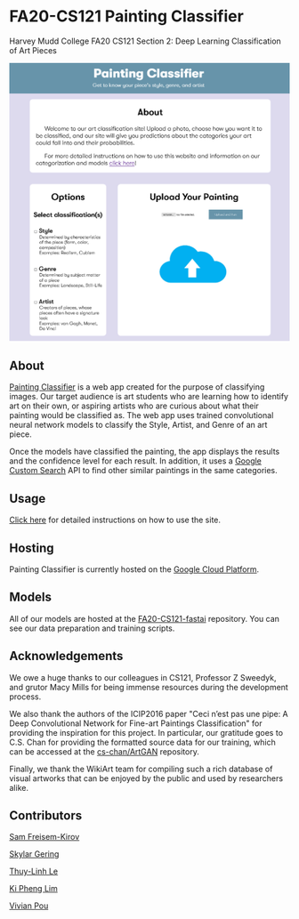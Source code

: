 # FA20-CS121 Painting Classifier
Harvey Mudd College FA20 CS121 Section 2: Deep Learning Classification of Art Pieces

<img style="width:60vw" src="README_Screenshot.png">


## About
[Painting Classifier](https://paintingclassifier.com/) is a web app created for the purpose of classifying images. Our target audience is art students who are learning how to identify art on their own, or aspiring artists who are curious about what their painting would be classified as. The web app uses trained convolutional neural network models to classify the Style, Artist, and Genre of an art piece. 

Once the models have classified the painting, the app displays the results and the confidence level for each result. In addition, it uses a [Google Custom Search](https://developers.google.com/custom-search/v1/overview) API to find other similar paintings in the same categories.


## Usage
[Click here](https://arctic-anvil-294604.wn.r.appspot.com/instructions) for detailed instructions on how to use the site.


## Hosting
Painting Classifier is currently hosted on the [Google Cloud Platform](https://console.cloud.google.com/appengine/start).


## Models

All of our models are hosted at the
[FA20-CS121-fastai](https://www.github.com/kiphenglim/FA20-CS121-fastai)
repository. You can see our data preparation and training scripts.


## Acknowledgements

We owe a huge thanks to our colleagues in CS121, Professor Z Sweedyk,
and grutor Macy Mills for being immense resources during the
development process.

We also thank the authors of the ICIP2016 paper "Ceci n’est pas une
pipe: A Deep Convolutional Network for Fine-art Paintings
Classification" for providing the inspiration for this project. In
particular, our gratitude goes to C.S. Chan for providing the
formatted source data for our training, which can be accessed at the
[cs-chan/ArtGAN](https://github.com/cs-chan/ArtGAN) repository.

Finally, we thank the WikiArt team for compiling such a rich database
of visual artworks that can be enjoyed by the public and used by
researchers alike.


## Contributors
[Sam Freisem-Kirov](https://github.com/Sfreisem-Kirov) 

[Skylar Gering](https://github.com/skygering)

[Thuy-Linh Le](https://github.com/TLinhTCDLAL)

[Ki Pheng Lim](https://github.com/kiphenglim)

[Vivian Pou](https://github.com/vivpou)

